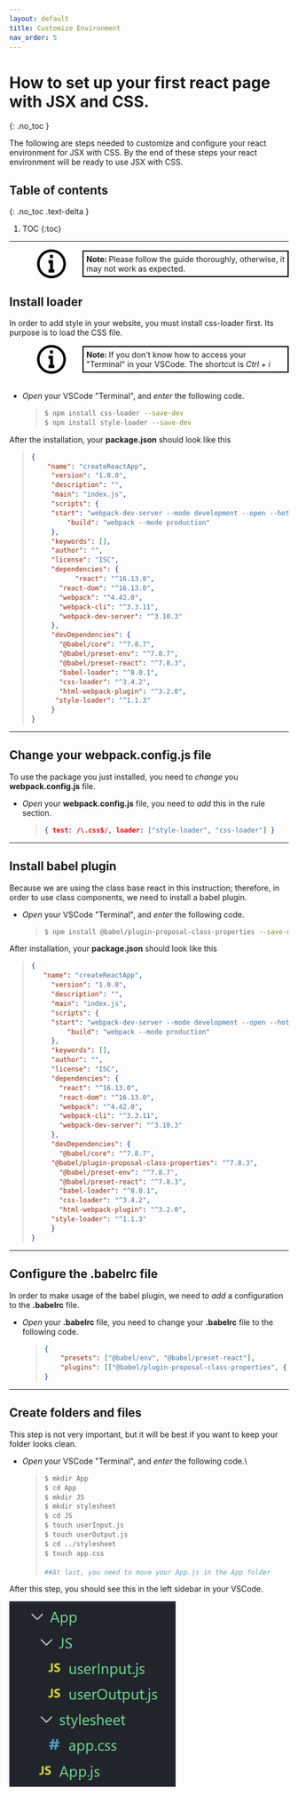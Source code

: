 ```yaml
---
layout: default
title: Customize Environment
nav_order: 5
---
```


# How to set up your first react page with JSX and CSS.
{: .no_toc }

The following are steps needed to customize and configure your react environment for JSX with CSS. By the end of these steps your react environment will be ready to use JSX with CSS.


## Table of contents
{: .no_toc .text-delta }

1. TOC
{:toc}

---

<div style="margin-left: 50px; display: flex; align-items: center;">
    <img src="https://raw.githubusercontent.com/dmitrymatio/setupReactDocs/gh-pages/docs/img/iconfinder_v-31_3162614.png"
      alt="note"
      style=" margin-right: 30px; width: 52px;" />
      <article style="border: 2px solid black; box-sizing: border-box; padding: 5px;"> <strong>Note: </strong>Please follow the guide thoroughly, otherwise, it may not work as expected.</article>
</div>

## Install loader
 
In order to add style in your website, you must install css-loader first. Its purpose is to load the CSS file.
<br>
<div style="margin-left: 50px; display: flex; align-items: center;">
    <img src="https://raw.githubusercontent.com/dmitrymatio/setupReactDocs/gh-pages/docs/img/iconfinder_v-31_3162614.png"
      alt="note"
      style=" margin-right: 30px; width: 52px;" />
      <article style="border: 2px solid black; box-sizing: border-box; padding: 5px;"> <strong>Note: </strong>If you don't know how to access your "Terminal" in your VSCode. The shortcut is <i>Ctrl + i</i></article>
</div>
<br/>

- *Open* your VSCode "Terminal", and *enter* the following code.
  
   > ```bash
   > $ npm install css-loader --save-dev
   > $ npm install style-loader --save-dev
   > ```

After the installation, your **package.json** should look like this

   > ```json
   > {
   >     "name": "createReactApp",
   > 	  "version": "1.0.0",
   > 	  "description": "",
   > 	  "main": "index.js",
   > 	  "scripts": {
   >   	  "start": "webpack-dev-server --mode development --open --hot",
   > 		  "build": "webpack --mode production"
   > 	  },
   > 	  "keywords": [],
   > 	  "author": "",
   > 	  "license": "ISC",
   > 	  "dependencies": {
   >     		"react": "^16.13.0",
   > 	  	"react-dom": "^16.13.0",
   > 	  	"webpack": "^4.42.0",
   > 	  	"webpack-cli": "^3.3.11",
   > 	  	"webpack-dev-server": "^3.10.3"
   > 	  },
   > 	  "devDependencies": {
   >     	"@babel/core": "^7.8.7",
   > 	  	"@babel/preset-env": "^7.8.7",
   > 	  	"@babel/preset-react": "^7.8.3",
   > 	  	"babel-loader": "^8.0.1",
   > 	  	"css-loader": "^3.4.2",
   > 	  	"html-webpack-plugin": "^3.2.0",
   >       "style-loader": "^1.1.3"
   > 	  }
   > } 
   > ```

---

## Change your **webpack.config.js** file

To use the package you just installed, you need to *change* you **webpack.config.js** file.

- *Open* your **webpack.config.js** file, you need to *add* this in the rule section.
  
   > ```json
   > { test: /\.css$/, loader: ["style-loader", "css-loader"] }
   > ```

---

## Install babel plugin

Because we are using the class base react in this instruction; therefore, in order to use class components, we need to install a babel plugin.

- *Open* your VSCode "Terminal", and *enter* the following code.
  
   > ```bash
   > $ npm install @babel/plugin-proposal-class-properties --save-dev
   > ```

After installation, your **package.json** should look like this

   >```json
   >{
   >    "name": "createReactApp",
   >	  "version": "1.0.0",
   >	  "description": "",
   >	  "main": "index.js",
   >	  "scripts": {
   >  	  "start": "webpack-dev-server --mode development --open --hot",
   >		  "build": "webpack --mode production"
   >	  },
   >	  "keywords": [],
   >	  "author": "",
   >	  "license": "ISC",
   >	  "dependencies": {
   >    	"react": "^16.13.0",
   >	  	"react-dom": "^16.13.0",
   >	  	"webpack": "^4.42.0",
   >	  	"webpack-cli": "^3.3.11",
   >	  	"webpack-dev-server": "^3.10.3"
   >	  },
   >	  "devDependencies": {
   >    	"@babel/core": "^7.8.7",
   >      "@babel/plugin-proposal-class-properties": "^7.8.3",
   >	  	"@babel/preset-env": "^7.8.7",
   >	  	"@babel/preset-react": "^7.8.3",
   >	  	"babel-loader": "^8.0.1",
   >	  	"css-loader": "^3.4.2",
   >	  	"html-webpack-plugin": "^3.2.0",
   >      "style-loader": "^1.1.3"
   >	  }
   >} 
   >```

---

## Configure the **.babelrc** file

In order to make usage of the babel plugin, we need to *add* a configuration to the **.babelrc** file. 

- *Open* your **.babelrc** file, you need to change your **.babelrc** file to the following code.
   
   > ```json
   > {
   >     "presets": ["@babel/env", "@babel/preset-react"],
   >     "plugins": [["@babel/plugin-proposal-class-properties", { "loose": true }]]
   > }
   > ```

---

## Create folders and files

This step is not very important, but it will be best if you want to keep your folder looks clean.

- *Open* your VSCode "Terminal", and *enter* the following code.\
  
   > ```bash
   > $ mkdir App
   > $ cd App
   > $ mkdir JS
   > $ mkdir stylesheet
   > $ cd JS
   > $ touch userInput.js
   > $ touch userOutput.js
   > $ cd ../stylesheet
   > $ touch app.css
   > 
   > ##At last, you need to move your App.js in the App folder
   > ```

After this step, you should see this in the left sidebar in your VSCode.

![screenshot eight](./img/8.PNG)